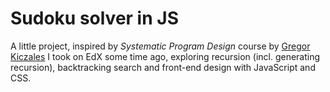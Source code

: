 # Sudoku solver in JS

A little project, inspired by _Systematic Program Design_ course by [Gregor
Kiczales](https://www.edx.org/bio/gregor-kiczales) I took on EdX some time ago, 
exploring recursion (incl. generating recursion), backtracking search and front-end
design with JavaScript and CSS.
